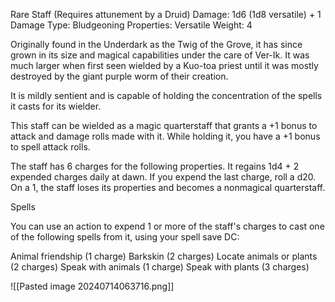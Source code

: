 Rare Staff (Requires attunement by a Druid)
Damage: 1d6 (1d8 versatile) + 1
Damage Type: Bludgeoning
Properties: Versatile 
Weight: 4

Originally found in the Underdark as the Twig of the Grove, it has since grown in its size and magical capabilities under the care of Ver-Ik. It was much larger when first seen wielded by a Kuo-toa priest until it was mostly destroyed by the giant purple worm of their creation.

It is mildly sentient and is capable of holding the concentration of the spells it casts for its wielder. 

This staff can be wielded as a magic quarterstaff that grants a +1 bonus to attack and damage rolls made with it. While holding it, you have a +1 bonus to spell attack rolls.

The staff has 6 charges for the following properties. It regains 1d4 + 2 expended charges daily at dawn. If you expend the last charge, roll a d20. On a 1, the staff loses its properties and becomes a nonmagical quarterstaff.

Spells

You can use an action to expend 1 or more of the staff's charges to cast one of the following spells from it, using your spell save DC:

Animal friendship (1 charge)
Barkskin (2 charges)
Locate animals or plants (2 charges)
Speak with animals (1 charge)
Speak with plants (3 charges)


![[Pasted image 20240714063716.png]]